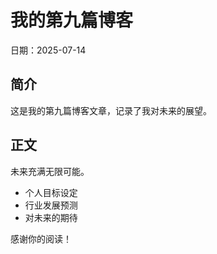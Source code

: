 # 我的第九篇博客

日期：2025-07-14

## 简介

这是我的第九篇博客文章，记录了我对未来的展望。

## 正文

未来充满无限可能。

- 个人目标设定
- 行业发展预测
- 对未来的期待

感谢你的阅读！ 